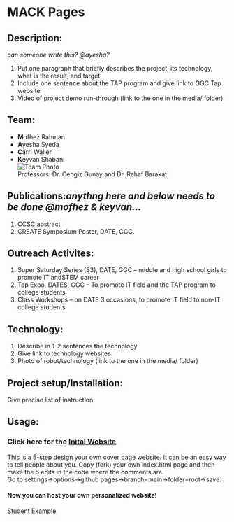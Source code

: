 # MACK Pages
## Description:
*can someone write this? @ayesha?*
1. Put one paragraph that briefly describes the project, its technology, what is the result, and target
2. Include one sentence about the TAP program and give link to GGC Tap website
3. Video of project demo run-through (link to the one in the media/ folder)
## Team:
* **M**ofhez Rahman
* **A**yesha Syeda
* **C**arri Waller
* **K**eyvan Shabani<br/>
![Team Photo](/media/MACK.png)<br/>
Professors: Dr. Cengiz Gunay and Dr. Rahaf Barakat
## Publications:*anythng here and below needs to be done @mofhez & keyvan...*
1. CCSC abstract 
2. CREATE Symposium Poster, DATE, GGC.
## Outreach Activites:
1. Super Saturday Series (S3), DATE, GGC – middle and high school girls to promote IT andSTEM career
2. Tap Expo, DATES, GGC – To promote IT field and the TAP program to college students
3. Class Workshops – on DATE 3 occasions, to promote IT field to non-IT college students
## Technology:
1. Describe in 1-2 sentences the technology
2. Give link to technology websites
3. Photo of robot/technology (link to the one in the media/ folder)
## Project setup/Installation:
Give precise list of instruction
## Usage:
### Click here for the [Inital Website](https://techambassadors-ggc.github.io/MACK/code/index.html)
This is a 5-step design your own cover page website. It can be an easy way to tell people about you.
Copy (fork) your own index.html page and then make the 5 edits in the code where the comments are.<br/>
Go to settings->options->github pages->branch=main->folder=root->save.<br/>
#### Now you can host your own personalized website! <br/>
[Student Example](http://cwaller.altervista.org/TAP/Student1.html)
